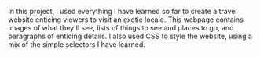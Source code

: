 In this project, l used everything I have learned so far to create a travel website enticing viewers to visit an exotic locale. This webpage contains images of what they'll see, lists of things to see and places to go, and paragraphs of enticing details. I also used CSS to style the website, using a mix of the simple selectors I have learned.
